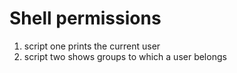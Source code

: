 # Shell permissions
1. script one prints the current user
2. script two shows groups to which a user belongs
